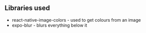 ## Libraries used

- react-native-image-colors - used to get colours from an image
- expo-blur - blurs everything below it
